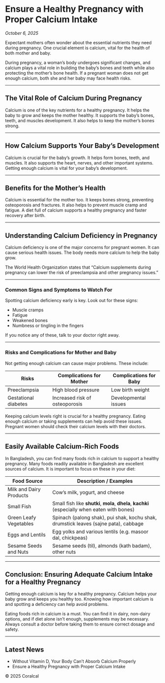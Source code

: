 # Ensure a Healthy Pregnancy with Proper Calcium Intake

*October 6, 2025*

Expectant mothers often wonder about the essential nutrients they need during pregnancy. One crucial element is calcium, vital for the health of both mother and baby.

During pregnancy, a woman’s body undergoes significant changes, and calcium plays a vital role in building the baby’s bones and teeth while also protecting the mother’s bone health. If a pregnant woman does not get enough calcium, both she and her baby may face health risks.

---

## The Vital Role of Calcium During Pregnancy

Calcium is one of the key nutrients for a healthy pregnancy. It helps the baby to grow and keeps the mother healthy. It supports the baby’s bones, teeth, and muscles development. It also helps to keep the mother’s bones strong.

---

## How Calcium Supports Your Baby’s Development

Calcium is crucial for the baby’s growth. It helps form bones, teeth, and muscles. It also supports the heart, nerves, and other important systems. Getting enough calcium is vital for your baby’s development.

---

## Benefits for the Mother’s Health

Calcium is essential for the mother too. It keeps bones strong, preventing osteoporosis and fractures. It also helps to prevent muscle cramp and fatigue. A diet full of calcium supports a healthy pregnancy and faster recovery after birth.

---

## Understanding Calcium Deficiency in Pregnancy

Calcium deficiency is one of the major concerns for pregnant women. It can cause serious health issues. The body needs more calcium to help the baby grow.

The World Health Organization states that “Calcium supplements during pregnancy can lower the risk of preeclampsia and other pregnancy issues.”

---

### Common Signs and Symptoms to Watch For

Spotting calcium deficiency early is key. Look out for these signs:

- Muscle cramps  
- Fatigue  
- Weakened bones  
- Numbness or tingling in the fingers  

If you notice any of these, talk to your doctor right away.

---

### Risks and Complications for Mother and Baby

Not getting enough calcium can cause major problems. These include:

| Risks                   | Complications for Mother        | Complications for Baby         |
|-------------------------|----------------------------------|--------------------------------|
| Preeclampsia            | High blood pressure              | Low birth weight                |
| Gestational diabetes    | Increased risk of osteoporosis   | Developmental issues            |

Keeping calcium levels right is crucial for a healthy pregnancy. Eating enough calcium or taking supplements can help avoid these issues. Pregnant women should check their calcium levels with their doctors.

---

## Easily Available Calcium-Rich Foods

In Bangladesh, you can find many foods rich in calcium to support a healthy pregnancy. Many foods readily available in Bangladesh are excellent sources of calcium. It is important to focus on these in your diet:

| Food Source                        | Description / Examples                              |
|------------------------------------|-----------------------------------------------------|
| Milk and Dairy Products            | Cow’s milk, yogurt, and cheese                      |
| Small Fish                          | Small fish like **shutki**, **mola**, **dhela**, **kachki** (especially when eaten with bones) |
| Green Leafy Vegetables             | Spinach (palong shak), pui shak, kochu shak, drumstick leaves (sajne pata), cabbage |
| Eggs and Lentils                    | Egg yolks and various lentils (e.g. masoor dal, chickpeas) |
| Sesame Seeds and Nuts              | Sesame seeds (til), almonds (kath badam), other nuts |

---

## Conclusion: Ensuring Adequate Calcium Intake for a Healthy Pregnancy

Getting enough calcium is key for a healthy pregnancy. Calcium helps your baby grow and keeps you healthy too. Knowing how important calcium is and spotting a deficiency can help avoid problems.

Eating foods rich in calcium is a must. You can find it in dairy, non-dairy options, and if diet alone isn’t enough, supplements may be necessary. Always consult a doctor before taking them to ensure correct dosage and safety.

---

## Latest News

- Without Vitamin D, Your Body Can’t Absorb Calcium Properly  
- Ensure a Healthy Pregnancy with Proper Calcium Intake  

© 2025 Coralcal  
